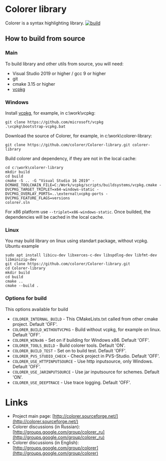# Colorer library
Colorer is a syntax highlighting library. 
[![build](https://github.com/colorer/Colorer-library/workflows/build/badge.svg)](https://github.com/colorer/Colorer-library/actions?query=workflow%3A%22build%22)
  
## How to build from source

### Main 
To build library and other utils from source, you will need:

  * Visual Studio 2019 or higher / gcc 9 or higher
  * git
  * cmake 3.15 or higher
  * [vcpkg](https://github.com/microsoft/vcpkg)

### Windows
Install [vcpkg](https://github.com/microsoft/vcpkg), for example, in c:\work\vcpkg:

    git clone https://github.com/microsoft/vcpkg
    .\vcpkg\bootstrap-vcpkg.bat

Download the source of Colorer, for example, in c:\work\colorer-library:

    git clone https://github.com/colorer/Colorer-library.git colorer-library

Build colorer and dependency, if they are not in the local cache:
    
    cd c:\work\colorer-library
    mkdir build
    cd build
    cmake -S .. -G "Visual Studio 16 2019" -DCMAKE_TOOLCHAIN_FILE=C:/Work/vcpkg/scripts/buildsystems/vcpkg.cmake -DVCPKG_TARGET_TRIPLET=x64-windows-static -DVCPKG_OVERLAY_PORTS=..\external\vcpkg-ports -DVCPKG_FEATURE_FLAGS=versions
    colorer.sln

For x86 platform use `--triplet=x86-windows-static`.
Once builded, the dependencies will be cached in the local cache.

### Linux
You may build library on linux using standart package, without vcpkg.
Ubuntu example

    sudo apt install libicu-dev libxerces-c-dev libspdlog-dev libfmt-dev libminizip-dev
    git clone https://github.com/colorer/Colorer-library.git
    cd Colorer-library
    mkdir build
    cd build
    cmake ..
    cmake --build .

### Options for build
This options available for build

  * `COLORER_INTERNAL_BUILD` - This CMakeLists.txt called from other cmake project. Default 'OFF'.
  * `COLORER_BUILD_WITHOUTVCPKG` - Build without vcpkg, for example on linux. Default 'OFF'.
  * `COLORER_WINx86` - Set on if building for Windows x86. Default 'OFF'.
  * `COLORER_TOOLS_BUILD` - Build colorer tools. Default 'ON'.
  * `COLORER_BUILD_TEST` - Set on to build test. Default 'OFF'.
  * `COLORER_PVS_STUDIO_CHECK` - Check project in PVS-Studio. Default 'OFF'.
  * `COLORER_USE_HTTPINPUTSOURCE` - Use http inputsource, only Windows. Default 'OFF'. 
  * `COLORER_USE_JARINPUTSOURCE` - Use jar inputsource for schemes. Default 'ON'.
  * `COLORER_USE_DEEPTRACE` - Use trace logging. Default 'OFF'.

Links
========================

* Project main page: [http://colorer.sourceforge.net/](http://colorer.sourceforge.net/)
* Colorer discussions (in Russian): [http://groups.google.com/group/colorer_ru](http://groups.google.com/group/colorer_ru)
* Colorer discussions (in English): [http://groups.google.com/group/colorer](http://groups.google.com/group/colorer)
